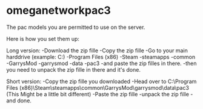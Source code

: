 # omeganetworkpac3
The pac models you are permitted to use on the server.

Here is how you set them up:

Long version:
-Download the zip fille
-Copy the zip fille
-Go to your main harddrive (example: C:)
-Program Files (x86)
-Steam
-steamapps
-common
-GarrysMod
-garrysmod
-data
-pac3
-and paste the zip filles in there.
-then you need to unpack the zip fille in there and it's done.

Short version:
-Copy the zip fille you downloaded
-Head over to C:\Program Files (x86)\Steam\steamapps\common\GarrysMod\garrysmod\data\pac3 (This Might be a little bit different)
-Paste the zip fille
-unpack the zip fille
-and done.
